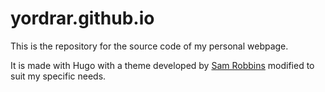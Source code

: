 # yordrar.github.io

This is the repository for the source code of my personal webpage.

It is made with Hugo with a theme developed by [Sam Robbins](https://github.com/samrobbins85/hugo-developer-portfolio) modified to suit my specific needs.